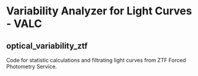 # Variability Analyzer for Light Curves - VALC
## optical_variability_ztf
Code for statistic calculations and filtrating light curves from ZTF Forced Photometry Service.
